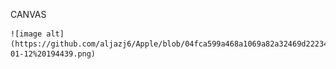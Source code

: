 CANVAS

    ![image alt](https://github.com/aljazj6/Apple/blob/04fca599a468a1069a82a32469d2223460438f0b/Screenshot%202025-01-12%20194439.png)
